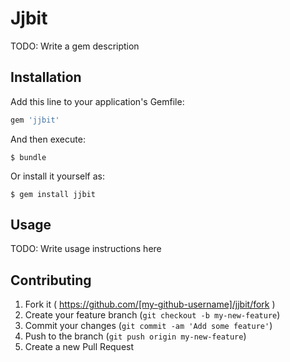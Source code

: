 # Jjbit

TODO: Write a gem description

## Installation

Add this line to your application's Gemfile:

```ruby
gem 'jjbit'
```

And then execute:

    $ bundle

Or install it yourself as:

    $ gem install jjbit

## Usage

TODO: Write usage instructions here

## Contributing

1. Fork it ( https://github.com/[my-github-username]/jjbit/fork )
2. Create your feature branch (`git checkout -b my-new-feature`)
3. Commit your changes (`git commit -am 'Add some feature'`)
4. Push to the branch (`git push origin my-new-feature`)
5. Create a new Pull Request
